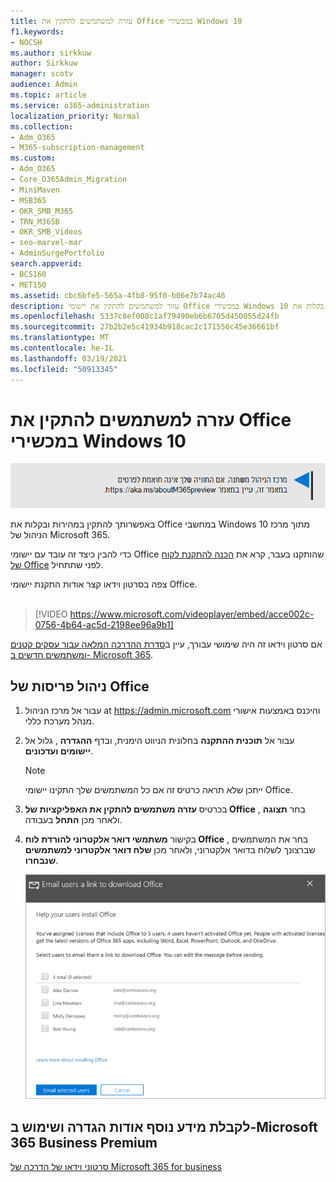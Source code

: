 ```yaml
---
title: עזרה למשתמשים להתקין את Office במכשירי Windows 10
f1.keywords:
- NOCSH
ms.author: sirkkuw
author: Sirkkuw
manager: scotv
audience: Admin
ms.topic: article
ms.service: o365-administration
localization_priority: Normal
ms.collection:
- Adm_O365
- M365-subscription-management
ms.custom:
- Adm_O365
- Core_O365Admin_Migration
- MiniMaven
- MSB365
- OKR_SMB_M365
- TRN_M365B
- OKR_SMB_Videos
- seo-marvel-mar
- AdminSurgePortfolio
search.appverid:
- BCS160
- MET150
ms.assetid: cbc6bfe5-565a-4fb8-95f0-b06e7b74ac46
description: עזור למשתמשים להתקין את יישומי Office במכשירי Windows 10 ולהתקין בקלות את Office במחשבי Windows 10 מתוך מרכז הניהול של Microsoft 365.
ms.openlocfilehash: 5337c8ef008c1af79490eb6b6705d450055d24fb
ms.sourcegitcommit: 27b2b2e5c41934b918cac2c171556c45e36661bf
ms.translationtype: MT
ms.contentlocale: he-IL
ms.lasthandoff: 03/19/2021
ms.locfileid: "50913345"
---
```

# <a name="help-your-users-install-office-on-windows-10-devices"></a>עזרה למשתמשים להתקין את Office במכשירי Windows 10

[![תווית המיידעת אותך שמרכז הניהול משתנה ושניתן למצוא פרטים נוספים ב- aka.ms/aboutM365preview.](../media/m365admincenterchanging.png)](/office365/admin/microsoft-365-admin-center-preview)

באפשרותך להתקין במהירות ובקלות את Office במחשבי Windows 10 מתוך מרכז הניהול של Microsoft 365.
  
כדי להבין כיצד זה עובד עם יישומי Office שהותקנו בעבר, קרא את [הכנה להתקנת לקוח של Office](prepare-for-office-client-deployment.md) לפני שתתחיל.

צפה בסרטון וידאו קצר אודות התקנת יישומי Office.<br><br>

> [!VIDEO https://www.microsoft.com/videoplayer/embed/acce002c-0756-4b64-ac5d-2198ee96a9b1] 

אם סרטון וידאו זה היה שימושי עבורך, עיין ב[סדרת ההדרכה המלאה עבור עסקים קטנים ומשתמשים חדשים ב- Microsoft 365](https://support.microsoft.com/office/6ab4bbcd-79cf-4000-a0bd-d42ce4d12816).

## <a name="manage-office-deployments"></a>ניהול פריסות של Office

1. עבור אל מרכז הניהול at <a href="https://go.microsoft.com/fwlink/p/?linkid=2024339" target="_blank">https://admin.microsoft.com</a> והיכנס באמצעות אישורי מנהל מערכת כללי. 

2. עבור אל **תוכנית ההתקנה** בחלונית הניווט הימנית, ובדף **ההגדרה** , גלול אל **יישומים ועדכונים**.
    > [!NOTE]
    > ייתכן שלא תראה כרטיס זה אם כל המשתמשים שלך התקינו יישומי Office.
  
3. בכרטיס **עזרה משתמשים להתקין את האפליקציות של Office** , בחר **תצוגה** ולאחר מכן **התחל** בעבודה.
    
4. בקישור **משתמשי דואר אלקטרוני להורדת לוח Office** , בחר את המשתמשים שברצונך לשלוח בדואר אלקטרוני, ולאחר מכן **שלח דואר אלקטרוני למשתמשים שנבחרו**.

   ![בחר משתמשים כדי לשלוח דואר אלקטרוני באמצעות הקישור להורדת Office.](../media/sendemailtousers.png)

## <a name="for-more-on-setting-up-and-using-microsoft-365-business-premium"></a>לקבלת מידע נוסף אודות הגדרה ושימוש ב-Microsoft 365 Business Premium

[סרטוני וידאו של הדרכה של Microsoft 365 for business](https://support.microsoft.com/office/6ab4bbcd-79cf-4000-a0bd-d42ce4d12816)
